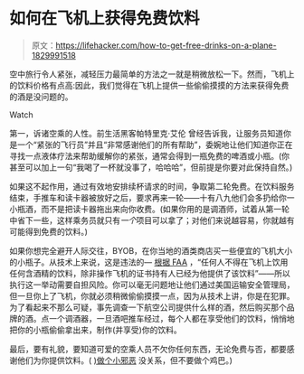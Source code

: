 # 如何在飞机上获得免费饮料

> 原文：<https://lifehacker.com/how-to-get-free-drinks-on-a-plane-1829991518>

空中旅行令人紧张，减轻压力最简单的方法之一就是稍微放松一下。然而，飞机上的饮料价格有点高:因此，我们觉得在飞机上提供一些偷偷摸摸的方法来获得免费的酒是没问题的。

Watch

第一，诉诸空乘的人性。前生活黑客帕特里克·艾伦 曾经告诉我，让服务员知道你是一个“紧张的飞行员”并且“非常感谢他们的所有帮助”，委婉地让他们知道你正在寻找一点液体疗法来帮助缓解你的紧张，通常会得到一瓶免费的啤酒或小瓶。(你甚至可以加上一句“我喝了一杯就没事了，哈哈哈”，但前提是你要对此保持自然。)

如果这不起作用，通过有效地安排续杯请求的时间，争取第二轮免费。在饮料服务结束，手推车和读卡器被放好之后，要求再来一轮——十有八九他们会多扔给你一小瓶酒，而不是把读卡器拖出来向你收费。(如果你用的是调酒师，试着从第一轮中省下一些，这样乘务员就只有*一个*项目可以拿了；对他们来说越容易，你就越有可能得到免费的饮料。)

如果你想完全避开人际交往，BYOB，在你当地的酒类商店买一些便宜的飞机大小的小瓶子。从技术上来说，这是违法的— [根据 FAA](https://www.law.cornell.edu/cfr/text/14/121.575) ，“任何人不得在飞机上饮用任何含酒精的饮料，除非操作飞机的证书持有人已经为他提供了该饮料”——所以执行这一举动需要自担风险。你可以毫无问题地让他们通过美国运输安全管理局，但一旦你上了飞机，你就必须稍微偷偷摸摸一点，因为从技术上讲，你是在犯罪。为了看起来不那么可疑，事先调查一下航空公司提供什么样的酒，然后购买那个品牌的酒。点一个调酒器，一旦酒吧推车经过，每个人都在享受他们的饮料，悄悄地把你的小瓶偷偷拿出来，制作(并享受)你的饮料。

最后，要有礼貌，要知道可爱的空乘人员不欠你任何东西，无论免费与否，都要感谢他们为你提供饮料。( [)做个小邪恶](https://lifehacker.com/c/evil-week) 没关系，但不要做个鸡巴。)